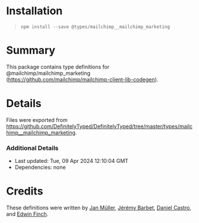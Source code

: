 # Installation
> `npm install --save @types/mailchimp__mailchimp_marketing`

# Summary
This package contains type definitions for @mailchimp/mailchimp_marketing (https://github.com/mailchimp/mailchimp-client-lib-codegen).

# Details
Files were exported from https://github.com/DefinitelyTyped/DefinitelyTyped/tree/master/types/mailchimp__mailchimp_marketing.

### Additional Details
 * Last updated: Tue, 09 Apr 2024 12:10:04 GMT
 * Dependencies: none

# Credits
These definitions were written by [Jan Müller](https://github.com/rattkin), [Jérémy Barbet](https://github.com/jeremybarbet), [Daniel Castro](https://github.com/odanieldcs), and [Edwin Finch](https://github.com/edwinfinch).
